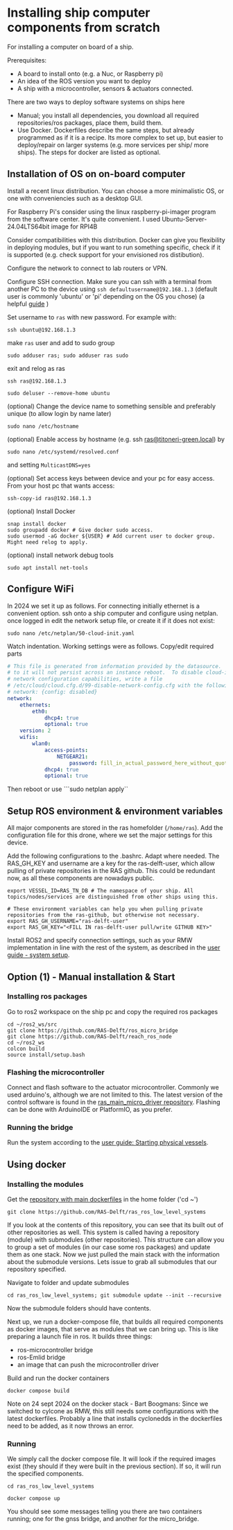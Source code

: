 # Installing ship computer components from scratch
For installing a computer on board of a ship. 

Prerequisites: 
- A board to install onto (e.g. a Nuc, or Raspberry pi)
- An idea of the ROS version you want to deploy
- A ship with a microcontroller, sensors & actuators connected.

There are two ways to deploy software systems on ships here
- Manual; you install all dependencies, you download all required repositories/ros packages, place them, build them. 
- Use Docker. Dockerfiles describe the same steps, but already programmed as if it is a recipe. Its more complex to set up, but easier to deploy/repair on larger systems (e.g. more services per ship/ more ships). The steps for docker are listed as optional. 

## Installation of OS on on-board computer
Install a recent linux distribution. You can choose a more minimalistic OS, or one with conveniencies such as a desktop GUI. 

For Raspberry Pi's consider using the linux raspberry-pi-imager program from the software center. It's quite convenient. I used Ubuntu-Server-24.04LTS64bit image for RPI4B

Consider compatibilities with this distribution. Docker can give you flexibility in deploying modules, but if you want to run something specific, check if it is supported (e.g. check support for your envisioned ros distibution).

Configure the network to connect to lab routers or VPN.

Configure SSH connection. Make sure you can ssh with a terminal from another PC to the device using `ssh defaultusername@192.168.1.3` (default user is commonly 'ubuntu' or 'pi' depending on the OS you chose) (a helpful [guide](https://phoenixnap.com/kb/ssh-permission-denied-publickey) )

Set username to `ras` with new password. For example with:
```shell
ssh ubuntu@192.168.1.3
```
make `ras` user and add to sudo group
```shell
sudo adduser ras; sudo adduser ras sudo
```
exit and relog as ras
```shell
ssh ras@192.168.1.3
```
```shell
sudo deluser --remove-home ubuntu
```

(optional) Change the device name to something sensible and preferably unique (to allow login by name later)
```shell
sudo nano /etc/hostname
```

(optional) Enable access by hostname (e.g. ssh ras@titoneri-green.local) by 
```shell
sudo nano /etc/systemd/resolved.conf
```
and setting `MulticastDNS=yes`


(optional) Set access keys between device and your pc for easy access. From your host pc that wants access:
```shell
ssh-copy-id ras@192.168.1.3
```
(optional) Install Docker
```shell
snap install docker
sudo groupadd docker # Give docker sudo access. 
sudo usermod -aG docker ${USER} # Add current user to docker group. Might need relog to apply.
```

(optional) install network debug tools
```shell
sudo apt install net-tools
```

## Configure WiFi
In 2024 we set it up as follows. For connecting initially ethernet is a convenient option. 
ssh onto a ship computer and configure using netplan. once logged in edit the network setup file, or create it if it does not exist:
``` shell
sudo nano /etc/netplan/50-cloud-init.yaml
```

Watch indentation. Working settings were as follows. Copy/edit required parts
``` yaml
# This file is generated from information provided by the datasource.  Changes
# to it will not persist across an instance reboot.  To disable cloud-init's
# network configuration capabilities, write a file
# /etc/cloud/cloud.cfg.d/99-disable-network-config.cfg with the following:
# network: {config: disabled}
network:
    ethernets:
        eth0:
            dhcp4: true
            optional: true
    version: 2
    wifis:
        wlan0:
            access-points:
                NETGEAR21:
                    password: fill_in_actual_password_here_without_quotes
            dhcp4: true
            optional: true
```
Then reboot or use ```sudo netplan apply``


## Setup ROS environment & environment variables
All major components are stored in the ras homefolder (`/home/ras`).
Add the configuration file for this drone, where we set the major settings for this device.

Add the following configurations to the .bashrc. Adapt where needed. The RAS_GH_KEY and username are a key for the ras-delft-user, which allow pulling of private repositories in the RAS github. This could be redundant now, as all these components are nowadays public. 


```shell
export VESSEL_ID=RAS_TN_DB # The namespace of your ship. All topics/nodes/services are distinguished from other ships using this.

# These environment variables can help you when pulling private repositories from the ras-github, but otherwise not necessary. 
export RAS_GH_USERNAME="ras-delft-user" 
export RAS_GH_KEY="<FILL IN ras-delft-user pull/write GITHUB KEY>"
```

Install ROS2 and specify connection settings, such as your RMW implementation in line with the rest of the system, as described in the [user guide - system setup](https://github.com/RAS-Delft/.github/tree/main/profile/user_guide/1_configuring_your_system). 

## Option (1) - Manual installation & Start
### Installing ros packages
Go to ros2 workspace on the ship pc and copy the required ros packages
```shell
cd ~/ros2_ws/src
git clone https://github.com/RAS-Delft/ros_micro_bridge
git clone https://github.com/RAS-Delft/reach_ros_node
cd ~/ros2_ws
colcon build
source install/setup.bash
```

### Flashing the microcontroller
Connect and flash software to the actuator microcontroller. Commonly we used arduino's, although we are not limited to this. The latest version of the control software is found in the [ras_main_micro_driver repository](https://github.com/RAS-Delft/ras_main_micro_driver/tree/main). Flashing can be done with ArduinoIDE or PlatformIO, as you prefer.

### Running the bridge
Run the system according to the [user guide: Starting physical vessels](https://github.com/RAS-Delft/.github/tree/main/profile/user_guide/8_start%20physical%20vessels).

## Using docker
### Installing the modules
Get the [repository with main dockerfiles](https://github.com/RAS-Delft/ras_ros_low_level_systems) in the home folder ('cd ~')
```shell
git clone https://github.com/RAS-Delft/ras_ros_low_level_systems
```
If you look at the contents of this repository, you can see that its built out of other repositories as well. This system is called having a repository (module) with submodules (other repositories). This structure can allow you to group a set of modules (in our case some ros packages) and update them as one stack. Now we just pulled the main stack with the information about the submodule versions. Lets issue to grab all submodules that our repository specified.

Navigate to folder and update submodules
 ```shell
 cd ras_ros_low_level_systems; git submodule update --init --recursive
 ```

Now the submodule folders should have contents. 

Next up, we run a docker-compose file, that builds all required components as docker images, that serve as modules that we can bring up. This is like preparing a launch file in ros. It builds three things:
- ros-microcontroller bridge
- ros-Emlid bridge
- an image that can push the microcontroller driver 

Build and run the docker containers
```shell
docker compose build
```

Note on 24 sept 2024 on the docker stack - Bart Boogmans: Since we switched to cylcone as RMW, this still needs some configurations with the latest dockerfiles. Probably a line that installs cyclonedds in the dockerfiles need to be added, as it now throws an error.

### Running
We simply call the docker compose file. It will look if the required images exist (they should if they were built in the previous section). If so, it will run the specified components.
```shell
cd ras_ros_low_level_systems
```
``` shell
docker compose up
```
You should see some messages telling you there are two containers running; one for the gnss bridge, and another for the micro_bridge.
